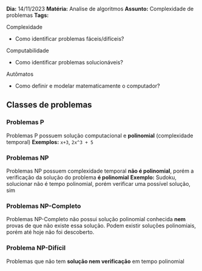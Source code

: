 **Dia:** 14/11/2023 
**Matéria:** Analise de algoritmos
**Assunto:** Complexidade de problemas
**Tags:** 


Complexidade
- Como identificar problemas fáceis/difíceis?

Computabilidade
- Como identificar problemas solucionáveis? 

Autômatos 
- Como definir e modelar matematicamente o computador?

## Classes de problemas
### Problemas P
Problemas P possuem solução computacional e **polinomial** (complexidade temporal)
**Exemplos:** `x+3`, `2x^3 + 5`

### Problemas NP
Problemas NP possuem complexidade temporal **não é polinomial**, porém a verificação da solução do problema **é polinomial**
**Exemplo:** Sudoku, solucionar não é tempo polinomial, porém verificar uma possível solução, sim

### Problemas NP-Completo
Problemas NP-Completo não possui solução polinomial conhecida **nem** provas de que não existe essa solução. 
Podem existir soluções polinomiais, porém até hoje não foi descoberto.

### Problema NP-Difícil
Problemas que não tem **solução nem verificação** em tempo polinomial